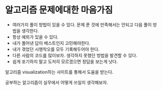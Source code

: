 # 알고리즘 문제에대한 마음가짐

- 여러가지 풀이 방법이 있을 수 있다. 문제 푼 것에 만족해서는 안되고 다음 풀이 방법을 생각한다.
- 항상 예외가 있을 수 있다.
- 내가 풀어낸 답이 베스트인지 고민해야한다.
- 내가 겪었던 시행착오를 모두 기록해두어야 한다.
- 다른 사람의 코드를 많이보자. 생각하지 못했던 방법을 발견할 수 있다.
- 쉽게 포기하지 말고 도저히 모르겠으면 정답을 보는게 낫다.

알고리즘 visualization하는 사이트를 통해서 도움을 받는다.

공부하는 알고리즘이 실무에서 어떻게 쓰일지 생각해보자.
